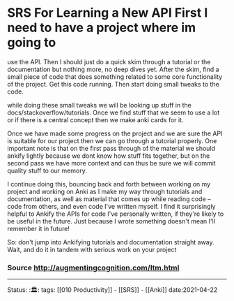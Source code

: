 
# SRS For Learning a New API First I need to have a project where im going to
  use the API. Then I should just do a quick skim through a tutorial or the
  documentation but nothing more, no deep dives yet. After the skim, find a
  small piece of code that does something related to some core functionality of
  the project. Get this code running. Then start doing small tweaks to the code.

while doing these small tweaks we will be looking up stuff in the
docs/stackoverflow/tutorials. Once we find stuff that we seem to use a lot or if
there is a central concept then we make anki cards for it.

Once we have made some progress on the project and we are sure the API is
suitable for our project then we can go through a tutorial properly. One
important note is that on the first pass through of the material we should
ankify lightly because we dont know how stuff fits together, but on the second
pass we have more context and can thus be sure we will commit quality stuff to
our memory. 

I continue doing this, bouncing back and forth between working on my project and
working on Anki as I make my way through tutorials and documentation, as well as
material that comes up while reading code – code from others, and even code I've
written myself. I find it surprisingly helpful to Ankify the APIs for code I've
personally written, if they're likely to be useful in the future. Just because I
wrote something doesn't mean I'll remember it in future!

So: don't jump into Ankifying tutorials and documentation straight away. Wait,
and do it in tandem with serious work on your project

### Source http://augmentingcognition.com/ltm.html


---
Status: :🏛: 
tags: [[010 Productivity]] - [[SRS]] - [[Anki]]
date:2021-04-22
